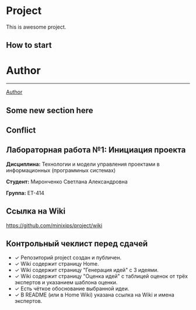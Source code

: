 # Project

This is awesome project.

## How to start

# Author
---
[Author](https://github.com/minixips)

## Some new section here

## Conflict
## Лабораторная работа №1: Инициация проекта

**Дисциплина:** Технологии и модели управления проектами в информационных (программных системах)

**Студент:** Миронченко Светлана Александровна

**Группа:** ЕТ-414

## Ссылка на Wiki

https://github.com/minixips/project/wiki

## Контрольный чеклист перед сдачей

- ✓ Репозиторий project создан и публичен.
- ✓ Wiki содержит страницу Home.
- ✓ Wiki содержит страницу "Генерация идей" с 3 идеями.
- ✓ Wiki содержит страницу "Оценка идей" с таблицей оценок от трёх экспертов и указанием шаблона оценки.
- ✓ Есть чёткое обоснование выбранной идеи.
- ✓ В README (или в Home Wiki) указана ссылка на Wiki и имена экспертов.
